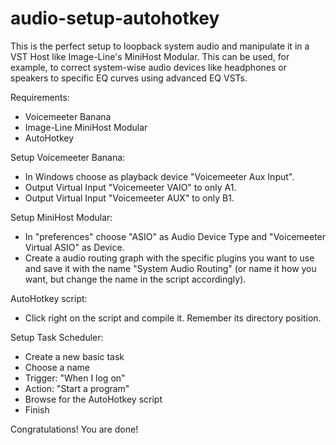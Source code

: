 # audio-setup-autohotkey

This is the perfect setup to loopback system audio and manipulate it in a VST Host like Image-Line's MiniHost Modular. This can be  used, for example, to correct system-wise audio devices like headphones or speakers to specific EQ curves using advanced EQ VSTs.

Requirements:
- Voicemeeter Banana
- Image-Line MiniHost Modular
- AutoHotkey

Setup Voicemeeter Banana:
- In Windows choose as playback device "Voicemeeter Aux Input".
- Output Virtual Input "Voicemeeter VAIO" to only A1.
- Output Virtual Input "Voicemeeter AUX" to only B1.

Setup MiniHost Modular:
- In "preferences" choose "ASIO" as Audio Device Type and "Voicemeeter Virtual ASIO" as Device.
- Create a audio routing graph with the specific plugins you want to use and save it with the name "System Audio Routing" (or name it how you want, but change the name in the script accordingly).

AutoHotkey script:
- Click right on the script and compile it. Remember its directory position.

Setup Task Scheduler:
- Create a new basic task
- Choose a name
- Trigger: "When I log on"
- Action: "Start a program"
- Browse for the AutoHotkey script
- Finish

Congratulations! You are done!
